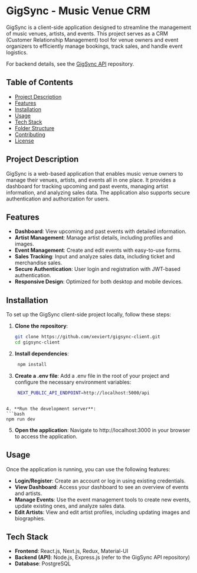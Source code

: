 # GigSync - Music Venue CRM

GigSync is a client-side application designed to streamline the management of music venues, artists, and events. This project serves as a CRM (Customer Relationship Management) tool for venue owners and event organizers to efficiently manage bookings, track sales, and handle event logistics.

For backend details, see the [GigSync API](https://github.com/xeviert/gigsync-api) repository.


## Table of Contents

- [Project Description](#project-description)
- [Features](#features)
- [Installation](#installation)
- [Usage](#usage)
- [Tech Stack](#tech-stack)
- [Folder Structure](#folder-structure)
- [Contributing](#contributing)
- [License](#license)

## Project Description

GigSync is a web-based application that enables music venue owners to manage their venues, artists, and events all in one place. It provides a dashboard for tracking upcoming and past events, managing artist information, and analyzing sales data. The application also supports secure authentication and authorization for users.

## Features

- **Dashboard**: View upcoming and past events with detailed information.
- **Artist Management**: Manage artist details, including profiles and images.
- **Event Management**: Create and edit events with easy-to-use forms.
- **Sales Tracking**: Input and analyze sales data, including ticket and merchandise sales.
- **Secure Authentication**: User login and registration with JWT-based authentication.
- **Responsive Design**: Optimized for both desktop and mobile devices.

## Installation

To set up the GigSync client-side project locally, follow these steps:

1. **Clone the repository**:
   ```bash
   git clone https://github.com/xeviert/gigsync-client.git
   cd gigsync-client
    ```

2. **Install dependencies**:
   ```bash
    npm install
    ```

3. **Create a .env file**:
Add a .env file in the root of your project and configure the necessary environment variables:
   ```bash
    NEXT_PUBLIC_API_ENDPOINT=http://localhost:5000/api
  ```
  
4. **Run the development server**:
```bash
npm run dev
```
  
5. **Open the application**:
Navigate to http://localhost:3000 in your browser to access the application.

## Usage
Once the application is running, you can use the following features:

- **Login/Register**: Create an account or log in using existing credentials.
- **View Dashboard**: Access your dashboard to see an overview of events and artists.
- **Manage Events**: Use the event management tools to create new events, update existing ones, and analyze sales data.
- **Edit Artists**: View and edit artist profiles, including updating images and biographies.

## Tech Stack
- **Frontend**: React.js, Next.js, Redux, Material-UI
- **Backend (API)**: Node.js, Express.js (refer to the GigSync API repository)
- **Database**: PostgreSQL
